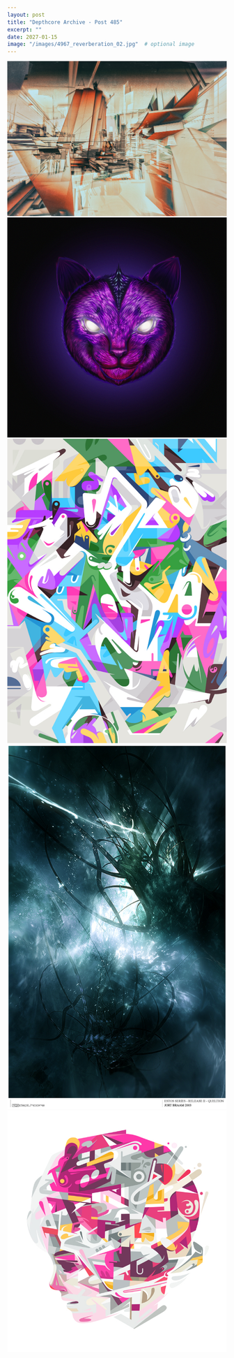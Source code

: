```yaml
---
layout: post
title: "Depthcore Archive - Post 485"
excerpt: ""
date: 2027-01-15
image: "/images/4967_reverberation_02.jpg"  # optional image
---
```


<img src="/images/4967_reverberation_02.jpg">
<img src="/images/4968_meta_cat.jpg" alt="4968_meta_cat.jpg"/>
<img src="/images/4969_dividing.jpg" alt="4969_dividing.jpg"/>
<img src="/images/497.jpg" alt="497.jpg"/>
<img src="/images/4970_u.19.jpg" alt="4970_u.19.jpg"/>
